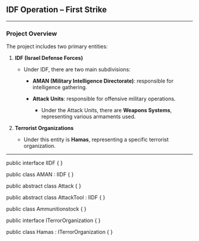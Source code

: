 ## IDF Operation – First Strike

---

### Project Overview

The project includes two primary entities:

1. **IDF (Israel Defense Forces)**

   * Under IDF, there are two main subdivisions:

     * **AMAN (Military Intelligence Directorate)**: responsible for intelligence gathering.
     * **Attack Units**: responsible for offensive military operations.

       * Under the Attack Units, there are **Weapons Systems**, representing various armaments used.

2. **Terrorist Organizations**

   * Under this entity is **Hamas**, representing a specific terrorist organization.

---

public interface IIDF
{
}

public class AMAN : IIDF
{
}

public abstract class Attack
{
}

public abstract class AttackTool : IIDF
{
}

public class Ammunitionstock
{
}

public interface ITerrorOrganization
{
}

public class Hamas : ITerrorOrganization 
{
}
